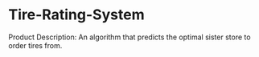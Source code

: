 # Tire-Rating-System

Product Description:
An algorithm that predicts the optimal sister store to order tires from.

